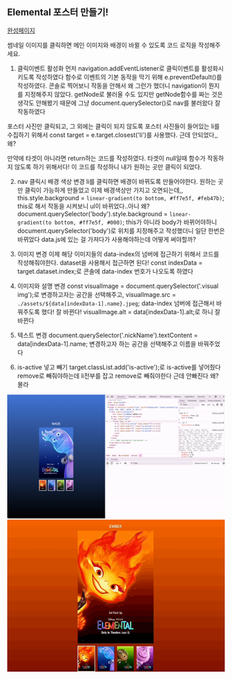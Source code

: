 ## Elemental 포스터 만들기!

[완성페이지](https://dabini99.github.io/js-homework/mission-02/client/)

썸네일 이미지를 클릭하면 메인 이미지와 배경이 바뀔 수 있도록 코드 로직을 작성해주세요.

1. 클릭이벤트 활성화
먼저 navigation.addEventListener로 클릭이벤트를 활성화시키도록 작성하였다
함수로 이벤트의 기본 동작을 막기 위해 e.preventDefault()를 작성하였다.
콘솔로 찍어보니 작동을 안해서 왜 그런가 했더니 navigation이 뭔지를 지정해주지 않았다. getNode로 불러올 수도 있지만 getNode함수를 짜는 것은 생각도 안해봤기 때문에 그냥 document.querySelector()로 nav를 불러왔다
잘 작동하였다

포스터 사진만 클릭되고, 그 외에는 클릭이 되지 않도록 포스터 사진들이 들어있는 li를 수집하기 위해서 const target = e.target.closest('li')를 사용했다. 근데 안되었다,, 왜?

만약에 타겟이 아니라면 return하는 코드를 작성하였다. 타겟이 null일때 함수가 작동하지 않도록 하기 위해서다!
이 코드를 작성하니 내가 원하는 곳만 클릭이 되었다.

2. nav 클릭시 배경 색상 변경
li를 클릭하면 배경이 바뀌도록 만들어야한다. 원하는 곳만 클릭이 가능하게 만들었고 이제 배경색상만 가지고 오면되는데,,
this.style.background = `linear-gradient(to bottom, #ff7e5f, #feb47b)`; this로 해서 작동을 시켜보니 ul이 바뀌었다..아니 왜?
document.querySelector('body').style.background = `linear-gradient(to bottom, #ff7e5f, #000)`; this가 아니라 body가 바뀌어야하니 document.querySelector('body')로 위치를 지정해주고 작성했더니 일단 한번은 바뀌었다
data.js에 있는 걸 가져다가 사용해야하는데 어떻게 써야할까?


3. 이미지 변경
이제 해당 이미지들의 data-index의 넘버에 접근하기 위해서 코드를 작성해줘야한다. dataset을 사용해서 접근하면 된다!
const indexData = target.dataset.index;로 콘솔에 data-index 번호가 나오도록 하였다

4. 이미지와 설명 변경
const visualImage = document.querySelector('.visual img');로 변경하고자는 공간을 선택해주고, visualImage.src = `./assets/${data[indexData-1].name}.jpeg`; data-index 넘버에 접근해서 바꿔주도록 했다! 잘 바뀐다!
visualImage.alt = data[indexData-1].alt;로 하니 잘 바뀐다

5. 텍스트 변경
document.querySelector('.nickName').textContent = data[indexData-1].name; 변경하고자 하는 공간을 선택해주고 이름을 바꿔주었다

6. is-active 넣고 빼기
target.classList.add('is-active');로 is-active를 넣어줬다
remove로 빼줘야하는데 li전부를 잡고 remove로 빼줘야한다
근데 안빠진다 왜? 몰라

<img src="./client/mission-02.png">
<img src="./client/elemental.gif">